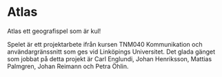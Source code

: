 Atlas
=====

Atlas ett geografispel som är kul!

Spelet är ett projektarbete ifrån kursen TNM040 Kommunikation och användargränssnitt som ges vid Linköpings Universitet. Det glada gänget som jobbat på detta projekt är Carl Englundi, Johan Henriksson, Mattias Palmgren, Johan Reimann och Petra Öhlin. 